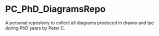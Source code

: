 # PC_PhD_DiagramsRepo
 A personal repository to collect all diagrams produced in drawio and Ipe during PhD years by Peter C.

